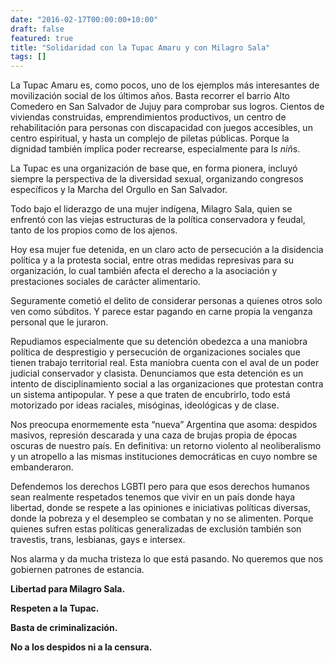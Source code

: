 ```yaml
---
date: "2016-02-17T00:00:00+10:00"
draft: false
featured: true
title: "Solidaridad con la Tupac Amaru y con Milagro Sala"
tags: []
---
```


La Tupac Amaru es, como pocos, uno de los ejemplos más interesantes de movilización social de los últimos años. Basta recorrer el barrio Alto Comedero en San Salvador de Jujuy para comprobar sus logros. Cientos de viviendas construidas, emprendimientos productivos, un centro de rehabilitación para personas con discapacidad con juegos accesibles, un centro espiritual, y hasta un complejo de piletas públicas. Porque la dignidad también implica poder recrearse, especialmente para l*s niñ*s.

La Tupac es una organización de base que, en forma pionera, incluyó siempre la perspectiva de la diversidad sexual, organizando congresos específicos y la Marcha del Orgullo en San Salvador.

Todo bajo el liderazgo de una mujer indígena, Milagro Sala, quien se enfrentó con las viejas estructuras de la política conservadora y feudal, tanto de los propios como de los ajenos.

Hoy esa mujer fue detenida, en un claro acto de persecución a la disidencia política y a la protesta social, entre otras medidas represivas para su organización, lo cual también afecta el derecho a la asociación y prestaciones sociales de carácter alimentario.

Seguramente cometió el delito de considerar personas a quienes otros solo ven como súbditos. Y parece estar pagando en carne propia la venganza personal que le juraron.

Repudiamos especialmente que su detención obedezca a una maniobra política de desprestigio y persecución de organizaciones sociales que tienen trabajo territorial real. Esta maniobra cuenta con el aval de un poder judicial conservador y clasista. Denunciamos que esta detención es un intento de disciplinamiento social a las organizaciones que protestan contra un sistema antipopular. Y pese a que traten de encubrirlo, todo está motorizado por ideas raciales, misóginas, ideológicas y de clase.

Nos preocupa enormemente esta “nueva” Argentina que asoma: despidos masivos, represión descarada y una caza de brujas propia de épocas oscuras de nuestro país. En definitiva: un retorno violento al neoliberalismo y un atropello a las mismas instituciones democráticas en cuyo nombre se embanderaron.

Defendemos los derechos LGBTI pero para que esos derechos humanos sean realmente respetados tenemos que vivir en un país donde haya libertad, donde se respete a las opiniones e iniciativas políticas diversas, donde la pobreza y el desempleo se combatan y no se alimenten. Porque quienes sufren estas políticas generalizadas de exclusión también son travestis, trans, lesbianas, gays e intersex.

Nos alarma y da mucha tristeza lo que está pasando. No queremos que nos gobiernen patrones de estancia.


**Libertad para Milagro Sala.**

**Respeten a la Tupac.**

**Basta de criminalización.**

**No a los despidos ni a la censura.**

